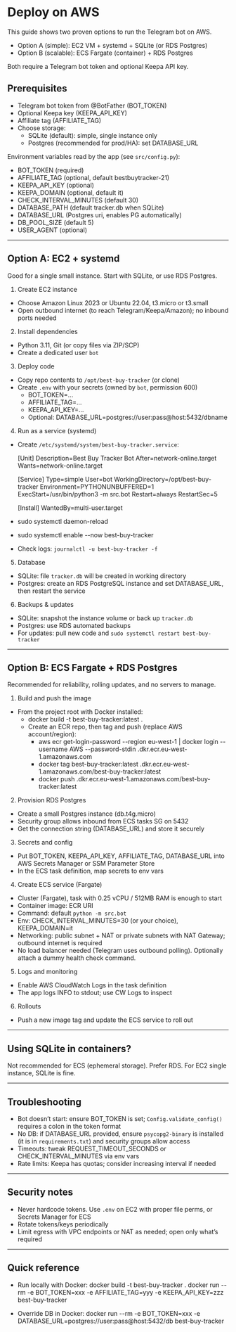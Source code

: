 # Deploy on AWS

This guide shows two proven options to run the Telegram bot on AWS.

- Option A (simple): EC2 VM + systemd + SQLite (or RDS Postgres)
- Option B (scalable): ECS Fargate (container) + RDS Postgres

Both require a Telegram bot token and optional Keepa API key.

## Prerequisites

- Telegram bot token from @BotFather (BOT_TOKEN)
- Optional Keepa key (KEEPA_API_KEY)
- Affiliate tag (AFFILIATE_TAG)
- Choose storage:
  - SQLite (default): simple, single instance only
  - Postgres (recommended for prod/HA): set DATABASE_URL

Environment variables read by the app (see `src/config.py`):
- BOT_TOKEN (required)
- AFFILIATE_TAG (optional, default bestbuytracker-21)
- KEEPA_API_KEY (optional)
- KEEPA_DOMAIN (optional, default it)
- CHECK_INTERVAL_MINUTES (default 30)
- DATABASE_PATH (default tracker.db when SQLite)
- DATABASE_URL (Postgres uri, enables PG automatically)
- DB_POOL_SIZE (default 5)
- USER_AGENT (optional)

---

## Option A: EC2 + systemd

Good for a single small instance. Start with SQLite, or use RDS Postgres.

1) Create EC2 instance
- Choose Amazon Linux 2023 or Ubuntu 22.04, t3.micro or t3.small
- Open outbound internet (to reach Telegram/Keepa/Amazon); no inbound ports needed

2) Install dependencies
- Python 3.11, Git (or copy files via ZIP/SCP)
- Create a dedicated user `bot`

3) Deploy code
- Copy repo contents to `/opt/best-buy-tracker` (or clone)
- Create `.env` with your secrets (owned by `bot`, permission 600)
  - BOT_TOKEN=...
  - AFFILIATE_TAG=...
  - KEEPA_API_KEY=...
  - Optional: DATABASE_URL=postgres://user:pass@host:5432/dbname

4) Run as a service (systemd)
- Create `/etc/systemd/system/best-buy-tracker.service`:

  [Unit]
  Description=Best Buy Tracker Bot
  After=network-online.target
  Wants=network-online.target

  [Service]
  Type=simple
  User=bot
  WorkingDirectory=/opt/best-buy-tracker
  Environment=PYTHONUNBUFFERED=1
  ExecStart=/usr/bin/python3 -m src.bot
  Restart=always
  RestartSec=5

  [Install]
  WantedBy=multi-user.target

- sudo systemctl daemon-reload
- sudo systemctl enable --now best-buy-tracker
- Check logs: `journalctl -u best-buy-tracker -f`

5) Database
- SQLite: file `tracker.db` will be created in working directory
- Postgres: create an RDS PostgreSQL instance and set DATABASE_URL, then restart the service

6) Backups & updates
- SQLite: snapshot the instance volume or back up `tracker.db`
- Postgres: use RDS automated backups
- For updates: pull new code and `sudo systemctl restart best-buy-tracker`

---

## Option B: ECS Fargate + RDS Postgres

Recommended for reliability, rolling updates, and no servers to manage.

1) Build and push the image
- From the project root with Docker installed:
  - docker build -t best-buy-tracker:latest .
  - Create an ECR repo, then tag and push (replace AWS account/region):
    - aws ecr get-login-password --region eu-west-1 | docker login --username AWS --password-stdin <acc>.dkr.ecr.eu-west-1.amazonaws.com
    - docker tag best-buy-tracker:latest <acc>.dkr.ecr.eu-west-1.amazonaws.com/best-buy-tracker:latest
    - docker push <acc>.dkr.ecr.eu-west-1.amazonaws.com/best-buy-tracker:latest

2) Provision RDS Postgres
- Create a small Postgres instance (db.t4g.micro)
- Security group allows inbound from ECS tasks SG on 5432
- Get the connection string (DATABASE_URL) and store it securely

3) Secrets and config
- Put BOT_TOKEN, KEEPA_API_KEY, AFFILIATE_TAG, DATABASE_URL into AWS Secrets Manager or SSM Parameter Store
- In the ECS task definition, map secrets to env vars

4) Create ECS service (Fargate)
- Cluster (Fargate), task with 0.25 vCPU / 512MB RAM is enough to start
- Container image: ECR URI
- Command: default `python -m src.bot`
- Env: CHECK_INTERVAL_MINUTES=30 (or your choice), KEEPA_DOMAIN=it
- Networking: public subnet + NAT or private subnets with NAT Gateway; outbound internet is required
- No load balancer needed (Telegram uses outbound polling). Optionally attach a dummy health check command.

5) Logs and monitoring
- Enable AWS CloudWatch Logs in the task definition
- The app logs INFO to stdout; use CW Logs to inspect

6) Rollouts
- Push a new image tag and update the ECS service to roll out

---

## Using SQLite in containers?

Not recommended for ECS (ephemeral storage). Prefer RDS. For EC2 single instance, SQLite is fine.

---

## Troubleshooting

- Bot doesn’t start: ensure BOT_TOKEN is set; `Config.validate_config()` requires a colon in the token format
- No DB: if DATABASE_URL provided, ensure `psycopg2-binary` is installed (it is in `requirements.txt`) and security groups allow access
- Timeouts: tweak REQUEST_TIMEOUT_SECONDS or CHECK_INTERVAL_MINUTES via env vars
- Rate limits: Keepa has quotas; consider increasing interval if needed

---

## Security notes

- Never hardcode tokens. Use `.env` on EC2 with proper file perms, or Secrets Manager for ECS
- Rotate tokens/keys periodically
- Limit egress with VPC endpoints or NAT as needed; open only what’s required

---

## Quick reference

- Run locally with Docker:
  docker build -t best-buy-tracker .
  docker run --rm -e BOT_TOKEN=xxx -e AFFILIATE_TAG=yyy -e KEEPA_API_KEY=zzz best-buy-tracker

- Override DB in Docker:
  docker run --rm -e BOT_TOKEN=xxx -e DATABASE_URL=postgres://user:pass@host:5432/db best-buy-tracker